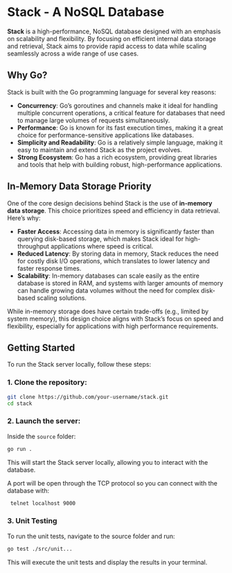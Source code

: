 # Stack - A NoSQL Database

**Stack** is a high-performance, NoSQL database designed with an emphasis on scalability and flexibility. By focusing on efficient internal data storage and retrieval, Stack aims to provide rapid access to data while scaling seamlessly across a wide range of use cases.

## Why Go?

Stack is built with the Go programming language for several key reasons:

- **Concurrency**: Go’s goroutines and channels make it ideal for handling multiple concurrent operations, a critical feature for databases that need to manage large volumes of requests simultaneously.
- **Performance**: Go is known for its fast execution times, making it a great choice for performance-sensitive applications like databases.
- **Simplicity and Readability**: Go is a relatively simple language, making it easy to maintain and extend Stack as the project evolves.
- **Strong Ecosystem**: Go has a rich ecosystem, providing great libraries and tools that help with building robust, high-performance applications.

## In-Memory Data Storage Priority

One of the core design decisions behind Stack is the use of **in-memory data storage**. This choice prioritizes speed and efficiency in data retrieval. Here’s why:

- **Faster Access**: Accessing data in memory is significantly faster than querying disk-based storage, which makes Stack ideal for high-throughput applications where speed is critical.
- **Reduced Latency**: By storing data in memory, Stack reduces the need for costly disk I/O operations, which translates to lower latency and faster response times.
- **Scalability**: In-memory databases can scale easily as the entire database is stored in RAM, and systems with larger amounts of memory can handle growing data volumes without the need for complex disk-based scaling solutions.

While in-memory storage does have certain trade-offs (e.g., limited by system memory), this design choice aligns with Stack’s focus on speed and flexibility, especially for applications with high performance requirements.

## Getting Started

To run the Stack server locally, follow these steps:

### 1. Clone the repository:

```bash
git clone https://github.com/your-username/stack.git
cd stack
```

### 2. Launch the server:

Inside the `source` folder:

```bash
go run .
```

This will start the Stack server locally, allowing you to interact with the database.

A port will be open through the TCP protocol so you can connect with the database with:

```bash
 telnet localhost 9000  
```

### 3. Unit Testing
To run the unit tests, navigate to the source folder and run:

```bash
go test ./src/unit...
```

This will execute the unit tests and display the results in your terminal.
